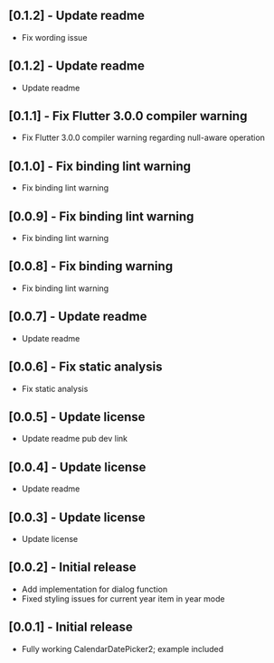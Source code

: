## [0.1.2] - Update readme

* Fix wording issue

## [0.1.2] - Update readme

* Update readme
## [0.1.1] - Fix Flutter 3.0.0 compiler warning

* Fix Flutter 3.0.0 compiler warning regarding null-aware operation
## [0.1.0] - Fix binding lint warning

* Fix binding lint warning
## [0.0.9] - Fix binding lint warning

* Fix binding lint warning
## [0.0.8] - Fix binding warning

* Fix binding lint warning

## [0.0.7] - Update readme

* Update readme

## [0.0.6] - Fix static analysis

* Fix static analysis

## [0.0.5] - Update license

* Update readme pub dev link

## [0.0.4] - Update license

* Update readme

## [0.0.3] - Update license

* Update license

## [0.0.2] - Initial release

* Add implementation for dialog function
* Fixed styling issues for current year item in year mode

## [0.0.1] - Initial release

* Fully working CalendarDatePicker2; example included